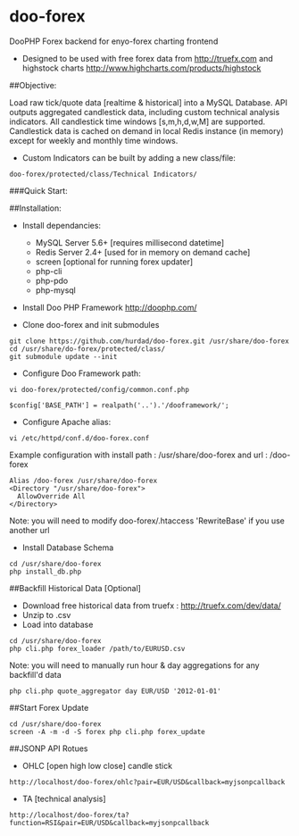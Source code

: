 doo-forex
=========

DooPHP Forex backend for enyo-forex charting frontend

* Designed to be used with free forex data from http://truefx.com and highstock charts http://www.highcharts.com/products/highstock

##Objective:

Load raw tick/quote data [realtime & historical] into a MySQL Database. API outputs aggregated candlestick data, including custom technical analysis indicators.
All candlestick time windows [s,m,h,d,w,M] are supported. Candlestick data is cached on demand in local Redis instance (in memory) except for weekly and monthly time windows.
* Custom Indicators can be built by adding a new class/file:

```
doo-forex/protected/class/Technical Indicators/
```

###Quick Start:

##Installation:

* Install dependancies:
  * MySQL Server 5.6+ [requires millisecond datetime]
  * Redis Server 2.4+ [used for in memory on demand cache]
  * screen [optional for running forex updater]
  * php-cli
  * php-pdo
  * php-mysql
  
* Install Doo PHP Framework http://doophp.com/
* Clone doo-forex and init submodules

```
git clone https://github.com/hurdad/doo-forex.git /usr/share/doo-forex
cd /usr/share/do-forex/protected/class/
git submodule update --init
```
* Configure Doo Framework path:

```
vi doo-forex/protected/config/common.conf.php
```

```
$config['BASE_PATH'] = realpath('..').'/dooframework/';
```
* Configure Apache alias:

```
vi /etc/httpd/conf.d/doo-forex.conf
```
Example configuration with install path : /usr/share/doo-forex and url : /doo-forex
```
Alias /doo-forex /usr/share/doo-forex
<Directory "/usr/share/doo-forex">
  AllowOverride All
</Directory>
````
Note: you will need to modify doo-forex/.htaccess 'RewriteBase' if you use another url

* Install Database Schema

```
cd /usr/share/doo-forex
php install_db.php
```

##Backfill Historical Data [Optional]
  *  Download free historical data from truefx : http://truefx.com/dev/data/
  *  Unzip to .csv
  *  Load into database

```
cd /usr/share/doo-forex
php cli.php forex_loader /path/to/EURUSD.csv
```
Note: you will need to manually run hour & day aggregations for any backfill'd data

```
php cli.php quote_aggregator day EUR/USD '2012-01-01'
```

##Start Forex Update

```
cd /usr/share/doo-forex
screen -A -m -d -S forex php cli.php forex_update
```

##JSONP API Rotues
* OHLC [open high low close] candle stick

```
http://localhost/doo-forex/ohlc?pair=EUR/USD&callback=myjsonpcallback
```

* TA [technical analysis]

```
http://localhost/doo-forex/ta?function=RSI&pair=EUR/USD&callback=myjsonpcallback
```

